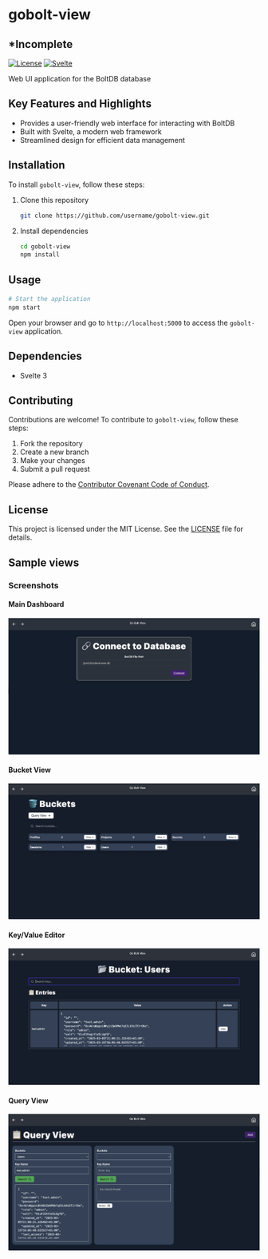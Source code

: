 # gobolt-view

## *Incomplete

[![License](https://img.shields.io/badge/license-MIT-blue.svg)](https://github.com/username/gobolt-view/blob/main/LICENSE)
[![Svelte](https://img.shields.io/badge/Svelte-3-orange)](https://svelte.dev/)

Web UI application for the BoltDB database

## Key Features and Highlights

- Provides a user-friendly web interface for interacting with BoltDB
- Built with Svelte, a modern web framework
- Streamlined design for efficient data management

## Installation

To install `gobolt-view`, follow these steps:

1. Clone this repository
   ```bash
   git clone https://github.com/username/gobolt-view.git
   ```

2. Install dependencies
   ```bash
   cd gobolt-view
   npm install
   ```

## Usage

```bash
# Start the application
npm start
```

Open your browser and go to `http://localhost:5000` to access the `gobolt-view` application.

## Dependencies

- Svelte 3

## Contributing

Contributions are welcome! To contribute to `gobolt-view`, follow these steps:

1. Fork the repository
2. Create a new branch
3. Make your changes
4. Submit a pull request

Please adhere to the [Contributor Covenant Code of Conduct](https://www.contributor-covenant.org/version/2/0/code_of_conduct/).

## License

This project is licensed under the MIT License. See the [LICENSE](https://github.com/username/gobolt-view/blob/main/LICENSE) file for details.

## Sample views

### Screenshots

#### Main Dashboard
![Main Dashboard](./screenshots/Screenshot%202025-07-22%20at%2000.21.39.png)

#### Bucket View
![Bucket View](./screenshots/Screenshot%202025-07-22%20at%2000.22.10.png)

#### Key/Value Editor
![Key/Value Editor](./screenshots/Screenshot%202025-07-22%20at%2000.25.00.png)

#### Query View
![Key/Value Editor](./screenshots/Screenshot%202025-07-22%20at%2000.26.40.png)